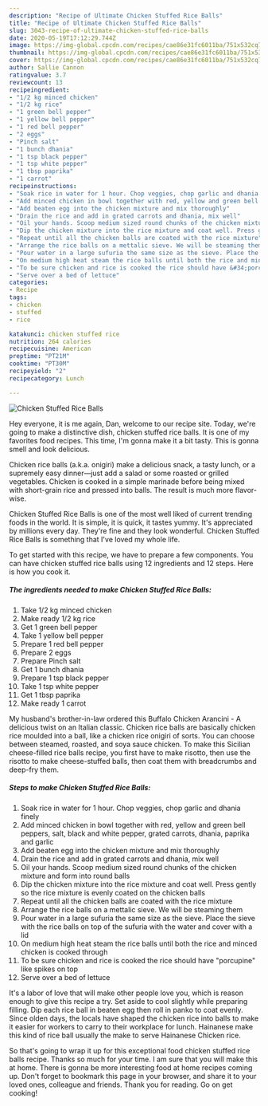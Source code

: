 ```yaml
---
description: "Recipe of Ultimate Chicken Stuffed Rice Balls"
title: "Recipe of Ultimate Chicken Stuffed Rice Balls"
slug: 3043-recipe-of-ultimate-chicken-stuffed-rice-balls
date: 2020-05-19T17:12:29.744Z
image: https://img-global.cpcdn.com/recipes/cae86e31fc6011ba/751x532cq70/chicken-stuffed-rice-balls-recipe-main-photo.jpg
thumbnail: https://img-global.cpcdn.com/recipes/cae86e31fc6011ba/751x532cq70/chicken-stuffed-rice-balls-recipe-main-photo.jpg
cover: https://img-global.cpcdn.com/recipes/cae86e31fc6011ba/751x532cq70/chicken-stuffed-rice-balls-recipe-main-photo.jpg
author: Sallie Cannon
ratingvalue: 3.7
reviewcount: 13
recipeingredient:
- "1/2 kg minced chicken"
- "1/2 kg rice"
- "1 green bell pepper"
- "1 yellow bell pepper"
- "1 red bell pepper"
- "2 eggs"
- "Pinch salt"
- "1 bunch dhania"
- "1 tsp black pepper"
- "1 tsp white pepper"
- "1 tbsp paprika"
- "1 carrot"
recipeinstructions:
- "Soak rice in water for 1 hour. Chop veggies, chop garlic and dhania finely"
- "Add minced chicken in bowl together with red, yellow and green bell peppers, salt, black and white pepper, grated carrots, dhania, paprika and garlic"
- "Add beaten egg into the chicken mixture and mix thoroughly"
- "Drain the rice and add in grated carrots and dhania, mix well"
- "Oil your hands. Scoop medium sized round chunks of the chicken mixture and form into round balls"
- "Dip the chicken mixture into the rice mixture and coat well. Press gently so the rice mixture is evenly coated on the chicken balls"
- "Repeat until all the chicken balls are coated with the rice mixture"
- "Arrange the rice balls on a mettalic sieve. We will be steaming them"
- "Pour water in a large sufuria the same size as the sieve. Place the sieve with the rice balls on top of the sufuria with the water and cover with a lid"
- "On medium high heat steam the rice balls until both the rice and minced chicken is cooked through"
- "To be sure chicken and rice is cooked the rice should have &#34;porcupine&#34; like spikes on top"
- "Serve over a bed of lettuce"
categories:
- Recipe
tags:
- chicken
- stuffed
- rice

katakunci: chicken stuffed rice 
nutrition: 264 calories
recipecuisine: American
preptime: "PT21M"
cooktime: "PT30M"
recipeyield: "2"
recipecategory: Lunch

---
```



![Chicken Stuffed Rice Balls](https://img-global.cpcdn.com/recipes/cae86e31fc6011ba/751x532cq70/chicken-stuffed-rice-balls-recipe-main-photo.jpg)

Hey everyone, it is me again, Dan, welcome to our recipe site. Today, we're going to make a distinctive dish, chicken stuffed rice balls. It is one of my favorites food recipes. This time, I'm gonna make it a bit tasty. This is gonna smell and look delicious.

Chicken rice balls (a.k.a. onigiri) make a delicious snack, a tasty lunch, or a supremely easy dinner—just add a salad or some roasted or grilled vegetables. Chicken is cooked in a simple marinade before being mixed with short-grain rice and pressed into balls. The result is much more flavor-wise.

Chicken Stuffed Rice Balls is one of the most well liked of current trending foods in the world. It is simple, it is quick, it tastes yummy. It's appreciated by millions every day. They're fine and they look wonderful. Chicken Stuffed Rice Balls is something that I've loved my whole life.


To get started with this recipe, we have to prepare a few components. You can have chicken stuffed rice balls using 12 ingredients and 12 steps. Here is how you cook it.

<!--inarticleads1-->

##### The ingredients needed to make Chicken Stuffed Rice Balls:

1. Take 1/2 kg minced chicken
1. Make ready 1/2 kg rice
1. Get 1 green bell pepper
1. Take 1 yellow bell pepper
1. Prepare 1 red bell pepper
1. Prepare 2 eggs
1. Prepare Pinch salt
1. Get 1 bunch dhania
1. Prepare 1 tsp black pepper
1. Take 1 tsp white pepper
1. Get 1 tbsp paprika
1. Make ready 1 carrot


My husband&#39;s brother-in-law ordered this Buffalo Chicken Arancini - A delicious twist on an Italian classic. Chicken rice balls are basically chicken rice moulded into a ball, like a chicken rice onigiri of sorts. You can choose between steamed, roasted, and soya sauce chicken. To make this Sicilian cheese-filled rice balls recipe, you first have to make risotto, then use the risotto to make cheese-stuffed balls, then coat them with breadcrumbs and deep-fry them. 

<!--inarticleads2-->

##### Steps to make Chicken Stuffed Rice Balls:

1. Soak rice in water for 1 hour. Chop veggies, chop garlic and dhania finely
1. Add minced chicken in bowl together with red, yellow and green bell peppers, salt, black and white pepper, grated carrots, dhania, paprika and garlic
1. Add beaten egg into the chicken mixture and mix thoroughly
1. Drain the rice and add in grated carrots and dhania, mix well
1. Oil your hands. Scoop medium sized round chunks of the chicken mixture and form into round balls
1. Dip the chicken mixture into the rice mixture and coat well. Press gently so the rice mixture is evenly coated on the chicken balls
1. Repeat until all the chicken balls are coated with the rice mixture
1. Arrange the rice balls on a mettalic sieve. We will be steaming them
1. Pour water in a large sufuria the same size as the sieve. Place the sieve with the rice balls on top of the sufuria with the water and cover with a lid
1. On medium high heat steam the rice balls until both the rice and minced chicken is cooked through
1. To be sure chicken and rice is cooked the rice should have &#34;porcupine&#34; like spikes on top
1. Serve over a bed of lettuce


It&#39;s a labor of love that will make other people love you, which is reason enough to give this recipe a try. Set aside to cool slightly while preparing filling. Dip each rice ball in beaten egg then roll in panko to coat evenly. Since olden days, the locals have shaped the chicken rice into balls to make it easier for workers to carry to their workplace for lunch. Hainanese make this kind of rice ball usually the make to serve Hainanese Chicken rice. 

So that's going to wrap it up for this exceptional food chicken stuffed rice balls recipe. Thanks so much for your time. I am sure that you will make this at home. There is gonna be more interesting food at home recipes coming up. Don't forget to bookmark this page in your browser, and share it to your loved ones, colleague and friends. Thank you for reading. Go on get cooking!

